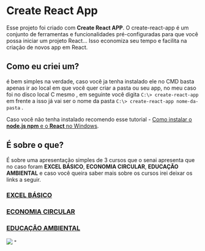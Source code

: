 # Create React App

Esse projeto foi criado com **Create React APP**. O create-react-app é um conjunto de ferramentas e funcionalidades pré-configuradas para que você possa iniciar um projeto React... Isso economiza seu tempo e facilita na criação de novos app em React.

## Como eu criei um?

é bem simples na verdade, caso você ja tenha instalado ele no CMD basta apenas ir ao local em que você quer criar a pasta ou seu app, no meu caso foi no disco local C mesmo , em seguinte você digita ``` C:\> create-react-app ``` em frente a isso já vai ser o nome da pasta ``` C:\> create-react-app nome-da-pasta ``` .

Caso você não tenha instalado recomendo esse tutorial - [Como instalar o **node.js npm** e o **React** no Windows](https://www.devmedia.com.br/como-instalar-o-node-js-npm-e-o-react-no-windows/40329).

## É sobre o que?

É sobre uma apresentação simples de 3 cursos que o senai apresenta que no caso foram **EXCEL BÁSICO**, **ECONOMIA CIRCULAR**, **EDUCAÇÃO AMBIENTAL** e caso você queira saber mais sobre os cursos irei deixar os links a seguir.

### [EXCEL BÁSICO](https://suicobrasileira.sp.senai.br/curso/92632/115/excel-basico)
### [ECONOMIA CIRCULAR](https://suicobrasileira.sp.senai.br/curso/90950/115/economia-circular)
### [EDUCAÇÃO AMBIENTAL](https://suicobrasileira.sp.senai.br/curso/78391/115/competencia-transversal-educacao-ambiental)


![](https://s2.glbimg.com/caJWl-XvrSgaNHs43wCc4VflPH0=/0x0:620x336/984x0/smart/filters:strip_icc()/s.glbimg.com/po/tt2/f/original/2018/05/24/excel-excel-kommentare-drucken-excel-vba-function-mehrere-rckgabewerte.jpg)
"[](https://cdn4.ecycle.com.br/cache/images/2020-07/50-650-economia-circular-pb.jpg)
